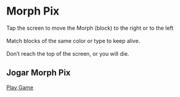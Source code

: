 <h1>Morph Pix</h2>
<p>Tap the screen to move the Morph (block) to the right or to the left<br/><br/>
Match blocks of the same color or type to keep alive.<br/><br/>
Don’t reach the top of the screen, or you will die.</p>
                    
<h2> Jogar Morph Pix</h2>
<a href="https://rbueno.github.io/morph-pixs/" target="_blank">Play Game</a>
